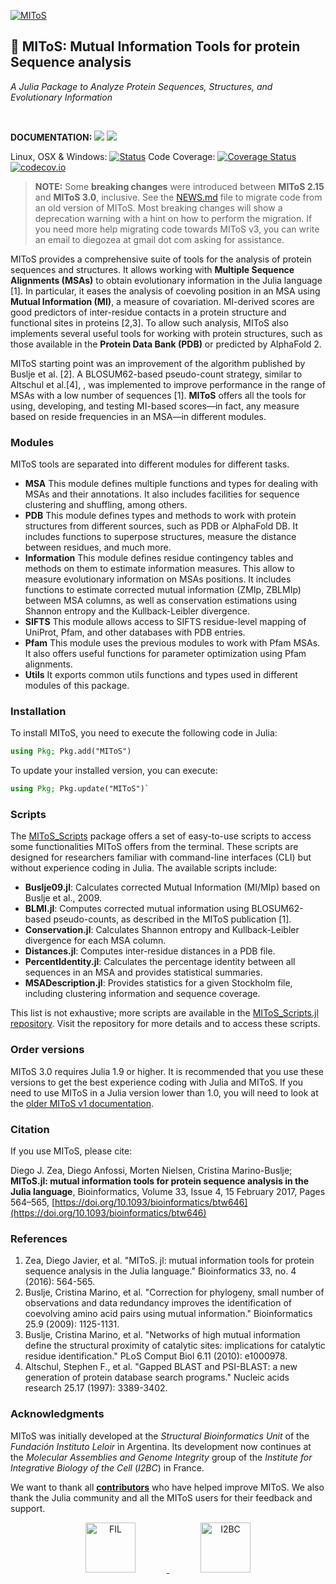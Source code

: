 [![MIToS](http://diegozea.github.io/MIToS.jl/latest/assets/MIToS_logo.png)](http://diegozea.github.io/MIToS.jl/)
## 🐉 MIToS: Mutual Information Tools for protein Sequence analysis

*A Julia Package to Analyze Protein Sequences, Structures, and Evolutionary Information*

<br>

**DOCUMENTATION:** [![](https://img.shields.io/badge/docs-stable-blue.svg)](https://diegozea.github.io/MIToS.jl/stable) [![](https://img.shields.io/badge/docs-latest-blue.svg)](https://diegozea.github.io/MIToS.jl/latest)  

Linux, OSX & Windows: [![Status](https://github.com/diegozea/MIToS.jl/actions/workflows/CI.yml/badge.svg)](https://github.com/diegozea/MIToS.jl/actions?query=workflow%3A%22CI%22+branch%3Amaster) Code Coverage:
[![Coverage Status](https://coveralls.io/repos/diegozea/MIToS.jl/badge.svg?branch=master&service=github)](https://coveralls.io/github/diegozea/MIToS.jl?branch=master) [![codecov.io](http://codecov.io/github/diegozea/MIToS.jl/coverage.svg?branch=master)](http://codecov.io/github/diegozea/MIToS.jl?branch=master)

> **NOTE:**  Some **breaking changes** were introduced between **MIToS 2.15** and **MIToS 3.0**, inclusive. See the [NEWS.md](https://github.com/diegozea/MIToS.jl/blob/master/NEWS.md) file to migrate code from an old version
of MIToS. Most breaking changes will show a deprecation warning with a hint on how to perform the migration. If you need more help migrating code towards MIToS v3, you can write an email to diegozea at gmail dot com asking for assistance.

MIToS provides a comprehensive suite of tools for the analysis of protein sequences and structures.
It allows working with **Multiple Sequence Alignments (MSAs)** to obtain evolutionary information in the Julia language [1].
In particular, it eases the analysis of coevoling position in an MSA using **Mutual Information (MI)**, a measure of covariation.
MI-derived scores are good predictors of inter-residue contacts in a protein structure and functional sites in proteins [2,3].
To allow such analysis, MIToS also implements several useful tools for working with protein structures, such as those available in the **Protein Data Bank (PDB)** or predicted by AlphaFold 2.

MIToS starting point was an improvement of the algorithm published by Buslje et al. [2]. 
A BLOSUM62-based pseudo-count strategy, similar to Altschul et al.[4], , was implemented to improve performance in the range of MSAs with a low number of sequences [1]. 
**MIToS** offers all the tools for using, developing, and testing MI-based scores—in fact, any measure based on reside frequencies in an MSA—in different modules.

### Modules
MIToS tools are separated into different modules for different tasks.
- **MSA** This module defines multiple functions and types for dealing with MSAs and
their annotations. It also includes facilities for sequence clustering and shuffling, among others.
- **PDB** This module defines types and methods to work with protein structures from
different sources, such as PDB or AlphaFold DB. It includes functions to superpose structures,
measure the distance between residues, and much more.
- **Information** This module defines residue contingency tables and methods on them to 
estimate information measures. This allow to measure evolutionary information on MSAs 
positions. It includes functions to estimate corrected mutual information (ZMIp, ZBLMIp) 
between MSA columns, as well as conservation estimations using Shannon entropy and the 
Kullback-Leibler divergence.
- **SIFTS** This module allows access to SIFTS residue-level mapping of UniProt, Pfam, and
other databases with PDB entries.
- **Pfam** This module uses the previous modules to work with Pfam MSAs. It also offers
useful functions for parameter optimization using Pfam alignments.
- **Utils** It exports common utils functions and types used in different modules of this package.

### Installation

To install MIToS, you need to execute the following code in Julia:

```julia
using Pkg; Pkg.add("MIToS")
```
 
To update your installed version, you can execute:

```julia
using Pkg; Pkg.update("MIToS")`
```

### Scripts
The [MIToS_Scripts](https://github.com/MIToSOrg/MIToS_Scripts.jl) package offers a set of easy-to-use scripts to access some functionalities MIToS offers from the terminal. These scripts are designed for researchers familiar with command-line interfaces (CLI) but without experience coding in Julia. The available scripts include:

* **Buslje09.jl**: Calculates corrected Mutual Information (MI/MIp) based on Buslje et al., 2009.
* **BLMI.jl**: Computes corrected mutual information using BLOSUM62-based pseudo-counts, as described in the MIToS publication [1].
* **Conservation.jl**: Calculates Shannon entropy and Kullback-Leibler divergence for each MSA column.
* **Distances.jl**: Computes inter-residue distances in a PDB file.
* **PercentIdentity.jl**: Calculates the percentage identity between all sequences in an MSA and provides statistical summaries.
* **MSADescription.jl**: Provides statistics for a given Stockholm file, including clustering information and sequence coverage.

This list is not exhaustive; more scripts are available in the [MIToS_Scripts.jl repository](https://github.com/MIToSOrg/MIToS_Scripts.jl). Visit the repository for more details and to access these scripts.

### Order versions
MIToS 3.0 requires Julia 1.9 or higher. It is recommended that you use these versions to get the best experience coding with Julia and MIToS.
If you need to use MIToS in a Julia version lower than 1.0, you will need to look at the [older MIToS v1 documentation](https://diegozea.github.io/mitosghpage-legacy/).

### Citation  
If you use MIToS, please cite:

Diego J. Zea, Diego Anfossi, Morten Nielsen, Cristina Marino-Buslje; **MIToS.jl: mutual information tools for protein sequence analysis in the Julia language**, Bioinformatics, Volume 33, Issue 4, 15 February 2017, Pages 564–565, [https://doi.org/10.1093/bioinformatics/btw646](https://doi.org/10.1093/bioinformatics/btw646)

### References

1. Zea, Diego Javier, et al. "MIToS. jl: mutual information tools for protein sequence
analysis in the Julia language." Bioinformatics 33, no. 4 (2016): 564-565.
2. Buslje, Cristina Marino, et al. "Correction for phylogeny, small number of
observations and data redundancy improves the identification of coevolving amino acid
pairs using mutual information." Bioinformatics 25.9 (2009): 1125-1131.
3. Buslje, Cristina Marino, et al. "Networks of high mutual information define the
structural proximity of catalytic sites: implications for catalytic residue
identification." PLoS Comput Biol 6.11 (2010): e1000978.
4. Altschul, Stephen F., et al. "Gapped BLAST and PSI-BLAST: a new generation of protein
database search programs." Nucleic acids research 25.17 (1997): 3389-3402.

### Acknowledgments
MIToS was initially developed at the *Structural Bioinformatics Unit* of the 
*Fundación Instituto Leloir* in Argentina. Its development now continues at the
 *Molecular Assemblies and Genome Integrity* group of the 
 *Institute for Integrative Biology of the Cell* (*I2BC*) in France.

We want to thank all [**contributors**](https://github.com/diegozea/MIToS.jl/graphs/contributors) 
who have helped improve MIToS. We also thank the Julia community and all the MIToS users 
for their feedback and support.

<p align="center">
  <a href="https://www.leloir.org.ar/">
    <img src="https://github.com/user-attachments/assets/88f17543-10ae-4368-ac60-ff188abdf241" alt="FIL" height="80" style="margin-right: 50px;">
  </a>
  <a href="https://www.i2bc.paris-saclay.fr/">
    <img src="https://github.com/user-attachments/assets/23b0965b-e88e-4fe7-b50b-4e91e5e2758a" alt="I2BC" height="80" style="margin-left: 50px;">
  </a>
</p>
